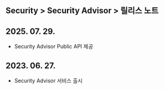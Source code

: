 ## Security > Security Advisor > 릴리스 노트

## 2025. 07. 29.
* Security Advisor Public API 제공

## 2023. 06. 27.
* Security Advisor 서비스 출시

